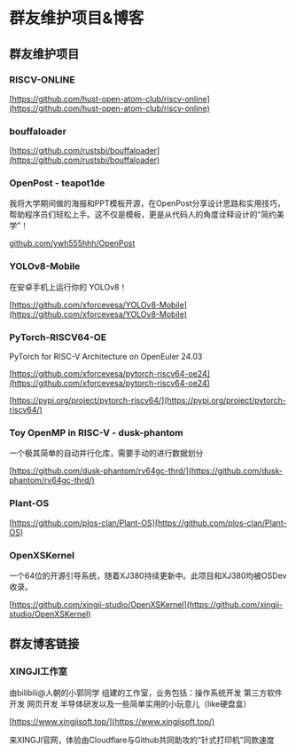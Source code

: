 # 群友维护项目&博客

## 群友维护项目

### RISCV-ONLINE

[https://github.com/hust-open-atom-club/riscv-online](https://github.com/hust-open-atom-club/riscv-online)

### bouffaloader

[https://github.com/rustsbi/bouffaloader](https://github.com/rustsbi/bouffaloader)

### OpenPost - teapot1de

我将大学期间做的海报和PPT模板开源，在OpenPost分享设计思路和实用技巧，帮助程序员们轻松上手。这不仅是模板，更是从代码人的角度诠释设计的“简约美学”！

[github.com/ywh555hhh/OpenPost](https://github.com/ywh555hhh/OpenPost)

### YOLOv8-Mobile

在安卓手机上运行你的 YOLOv8！

[https://github.com/xforcevesa/YOLOv8-Mobile](https://github.com/xforcevesa/YOLOv8-Mobile)

### PyTorch-RISCV64-OE

PyTorch for RISC-V Architecture on OpenEuler 24.03

[https://github.com/xforcevesa/pytorch-riscv64-oe24](https://github.com/xforcevesa/pytorch-riscv64-oe24)

[https://pypi.org/project/pytorch-riscv64/](https://pypi.org/project/pytorch-riscv64/)

### Toy OpenMP in RISC-V - dusk-phantom

一个极其简单的自动并行化库，需要手动的进行数据划分

[https://github.com/dusk-phantom/rv64gc-thrd/](https://github.com/dusk-phantom/rv64gc-thrd/)

### Plant-OS

[https://github.com/plos-clan/Plant-OS](https://github.com/plos-clan/Plant-OS)

### OpenXSKernel

一个64位的开源引导系统，随着XJ380持续更新中。此项目和XJ380均被OSDev收录。

[https://github.com/xingji-studio/OpenXSKernel](https://github.com/xingji-studio/OpenXSKernel)

## 群友博客链接

### XINGJI工作室

由bilibili@人朝的小郭同学 组建的工作室，业务包括：操作系统开发 第三方软件开发 网页开发 半导体研发以及一些简单实用的小玩意儿（like硬盘盒）

[https://www.xingjisoft.top/](https://www.xingjisoft.top/)

来XINGJI官网，体验由Cloudflare与Github共同助攻的“针式打印机”同款速度
